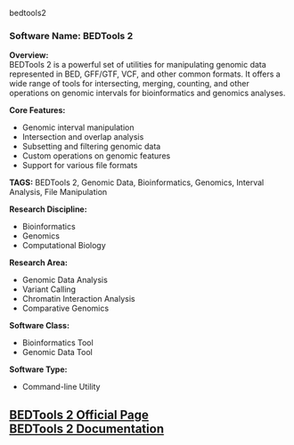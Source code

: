 bedtools2
### Software Name: BEDTools 2

**Overview:**  
BEDTools 2 is a powerful set of utilities for manipulating genomic data represented in BED, GFF/GTF, VCF, and other common formats. It offers a wide range of tools for intersecting, merging, counting, and other operations on genomic intervals for bioinformatics and genomics analyses.

**Core Features:**
- Genomic interval manipulation
- Intersection and overlap analysis
- Subsetting and filtering genomic data
- Custom operations on genomic features
- Support for various file formats

**TAGS:** BEDTools 2, Genomic Data, Bioinformatics, Genomics, Interval Analysis, File Manipulation

**Research Discipline:**
- Bioinformatics
- Genomics
- Computational Biology

**Research Area:**
- Genomic Data Analysis
- Variant Calling
- Chromatin Interaction Analysis
- Comparative Genomics

**Software Class:**
- Bioinformatics Tool
- Genomic Data Tool

**Software Type:**
- Command-line Utility

[BEDTools 2 Official Page](https://bedtools.readthedocs.io/en/latest/index.html)  
[BEDTools 2 Documentation](https://bedtools.readthedocs.io/en/latest/index.html)
--------------------------------------
